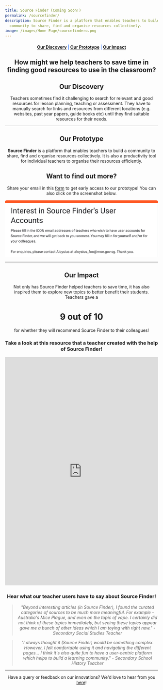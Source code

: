 ```yaml
---
title: Source Finder (Coming Soon!)
permalink: /sourcefinder/
description: Source Finder is a platform that enables teachers to build a
  community to share, find and organise resources collectively.
image: /images/Home Page/sourcefindero.png
---
```

<center><h4 style="color:#578ffe;"><a href="#discovery">Our Discovery</a>  |  <a href="#innovation">Our Prototype</a>  |  <a href="#impact">Our Impact</a></h4></center>

<center><h2>How might we help teachers to save time in finding good resources to use in the classroom?</h2></center>


<center><h2 id="discovery">Our Discovery</h2></center>

<center>Teachers sometimes find it challenging to search for relevant and good resources for lesson planning, teaching or assessment. They have to manually search for links and resources from different locations (e.g. websites, past year papers, guide books etc) until they find suitable resources for their needs.</center>

-----------------

<center><h2 id="innovation">Our Prototype</h2></center>
	
<center><b>Source Finder</b> is a platform that enables teachers to build a community to share, find and organise resources collectively. It is also a productivity tool for individual teachers to organise their resources efficiently.</center>

<center><h2>Want to find out more?</h2></center>
<center>Share your email in this <a href="https://for.edu.sg/sf-interest">form</a> to get early access to our prototype! You can also click on  the screenshot below.</center>

<a href="https://for.edu.sg/sf-interest"><img alt="click me to indicate your interest" src="/images/Source%20Finder/signupformscreenshot.PNG"></a>

------------------

<center><h2 id="impact">Our Impact</h2></center>

<center>Not only has Source Finder helped teachers to save time, it has also inspired them to explore new topics to better benefit their students. Teachers gave a </center>
<center><h1>9 out of 10</h1></center>
<center>for whether they will recommend Source Finder to their colleagues!</center>

<center><h3>Take a look at this resource that a teacher created with the help of Source Finder!</h3></center>

<iframe src="https://docs.google.com/document/d/e/2PACX-1vTW8VeID0i-Cgo7B6wF9DgEsJoPJSIMd19pCTQi_F5uWDJhvhslh6l7dCtbYk2FIA/pub?embedded=true" width="100%" height="750" frameborder="0" marginheight="0" marginwidth="0"></iframe>

<center><h3>Hear what our teacher users have to say about Source Finder!</h3></center>

<center><blockquote><i>"Beyond interesting articles (in Source Finder), I found the curated categories of sources to be much more meaningful. For example - Australia's Mice Plague, and even on the topic of vape. I certainly did not think of these topics immediately, but seeing these topics appear gave me a bunch of other ideas which I am toying with right now." - Secondary Social Studies Teacher</i></blockquote></center>

<center><blockquote><i>"I always thought it (Source Finder) would be something complex. However, I felt comfortable using it and navigating the different pages… I think it's also quite fun to have a user-centric platform which helps to build a learning community." - Secondary School History Teacher </i></blockquote></center>

--------

<center>Have a query or feedback on our innovations? We'd love to hear from you <a href="/contact">here</a>!</center>
